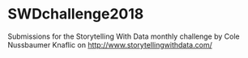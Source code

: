 # SWDchallenge2018

Submissions for the Storytelling With Data monthly challenge by Cole Nussbaumer Knaflic on http://www.storytellingwithdata.com/

